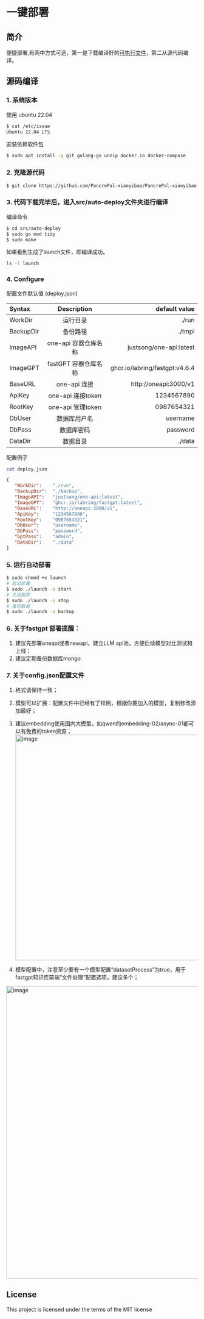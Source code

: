 一键部署
=========

## 简介

便捷部署,有两中方式可选，第一是下载编译好的[可执行文件](https://github.com/PancrePal-xiaoyibao/PancrePal-xiaoyibao/releases/download/v1.2/launch.tgz)，第二从源代码编译。

## 源码编译

### 1. 系统版本

使用 ubuntu 22.04

```bash
$ cat /etc/issue
Ubuntu 22.04 LTS
```

安装依赖软件包

```bash
$ sudo apt install -y git golang-go unzip docker.io docker-compose
```

### 2. 克隆源代码

```bash
$ git clone https://github.com/PancrePal-xiaoyibao/PancrePal-xiaoyibao.git
```

### 3. 代码下载完毕后，进入src/auto-deploy文件夹进行编译

编译命令
```bash
$ cd src/auto-deploy
$ sudo go mod tidy
$ sudo make
```

如果看到生成了launch文件，即编译成功。
```bash
ls -l launch
```

### 4. Configure

配置文件默认值 (deploy.json)

| Syntax       |     Description      |                  default value |
| :----------- |  :---------------:   |                --------------: |
| WorkDir      |       运行目录       |                          ./run |
| BackupDir    |       备份路径       |                         ./tmpl |
| ImageAPI     | one-api 容器仓库名称 |        justsong/one-api:latest |
| ImageGPT     | fastGPT 容器仓库名称 | ghcr.io/labring/fastgpt:v4.6.4 |
| BaseURL      | one-api 连接         | http://oneapi:3000/v1          |
| ApiKey       |  one-api 连接token   |                     1234567890 |
| RootKey      |  one-api 管理token   |                     0987654321 |
| DbUser       |     数据库用户名     |                       username |
| DbPass       |      数据库密码      |                       password |
| DataDir      |       数据目录       |                         ./data |

配置例子
```bash
cat deploy.json
```
```json
{
   "WorkDir":    "./run",
   "BackupDir":  "./backup",
   "ImageAPI":   "justsong/one-api:latest",
   "ImageGPT":   "ghcr.io/labring/fastgpt:latest",
   "BaseURL":    "http://oneapi:3000/v1",
   "ApiKey":     "1234567890",
   "RootKey":    "0987654321",
   "DbUser":     "username",
   "DbPass":     "password",
   "GptPass":    "admin",
   "DataDir":    "./data"
}
```

### 5. 运行自动部署

```bash
$ sudo chmod +x launch
# 启动部署
$ sudo ./launch -o start
# 关闭服务
$ sudo ./launch -o stop
# 备份数据
$ sudo ./launch -o backup
```

### 6. 关于fastgpt 部署提醒：
1. 建议先部署oneapi或者newapi，建立LLM api池，方便后续模型对比测试和上线；
2. 建议定期备份数据库mongo

### 7. 关于config.json配置文件
1. 格式请保持一致；
2. 模型可以扩展：配置文件中已经有了样例，根据你要加入的模型，复制修改添加最好；
3. 建议embedding使用国内大模型，如qwen的embedding-02/async-01都可以有免费的token资源；
   <img width="592" alt="image" src="https://github.com/PancrePal-xiaoyibao/PancrePal-xiaoyibao/assets/103937568/348cc4d2-02cb-4619-9e4a-4e6aee0c1413">

5. 模型配置中，注意至少要有一个模型配置“datasetProcess”为true，用于fastgpt知识库前端“文件处理”配置选项，建议多个；
<img width="768" alt="image" src="https://github.com/PancrePal-xiaoyibao/PancrePal-xiaoyibao/assets/103937568/5c8b11f2-213a-42bc-a96a-9e06b614c8e9">


## License

This project is licensed under the terms of the MIT license
